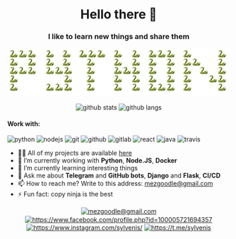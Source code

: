 <h1 align="center">Hello there 👋</h1>
<h3 align="center">I like to learn new things and share them</h3>

<p align="center">
	<img src="https://raw.githubusercontent.com/mezgoodle/images/master/mezgoodle1.png"/>
</p>

<p align="center">
	<img src="https://github-readme-stats.vercel.app/api/top-langs/?username=mezgoodle&layout=compact&hide_border=true" alt="github stats"/>
	<img src="https://github-readme-stats.vercel.app/api?username=mezgoodle&show_icons=true&count_private=truet&hide_border=true" alt="github langs"/>
</p>

<h4>Work with: </h4>
<p align="left">
	<img src="https://img.icons8.com/color/48/000000/python.png" alt="python" width="40" height="40"/>
	<img src="https://img.icons8.com/color/48/000000/nodejs.png" alt="nodejs" width="40" height="40"/> 
	<img src="https://img.icons8.com/color/48/000000/git.png" alt="git" width="40" height="40"/>
	<img src="https://img.icons8.com/fluent/48/000000/github.png" alt="github" width="40" height="40"/>
	<img src="https://img.icons8.com/color/48/000000/gitlab.png" alt="gitlab" width="40" height="40"/>
	<img src="https://img.icons8.com/color/48/000000/react-native.png" alt="react" width="40" height="40"/> 
	<img src="https://img.icons8.com/color/48/000000/django.png" alt="java" width="40" height="40"/>
	<img src="https://img.icons8.com/color/48/000000/travis-ci.png" alt="travis" width="40" height="40"/>
</p>

- 👨‍💻 All of my projects are available  [here](https://github.com/mezgoodle?tab=repositories)
- 🔭 I’m currently working with **Python**, **Node.JS**, **Docker**
- 🌱 I’m currently learning interesting things
- 💬 Ask me about **Telegram** and **GitHub bots**, **Django** and **Flask**, **CI/CD**
- 📫 How to reach me? Write to this address: mezgoodle@gmail.com
- ⚡ Fun fact: copy ninja is the best

<p align="center">
	<a href="mailto:mezgoodle@gmail.com" target="_blank"><img align="center" src="https://cdn.jsdelivr.net/npm/simple-icons@3.0.1/icons/gmail.svg" alt="mezgoodle@gmail.com" height="20" width="20" /></a>
	  <a href="https://www.facebook.com/profile.php?id=100005721694357" target="_blank"><img align="center" src="https://cdn.jsdelivr.net/npm/simple-icons@3.0.1/icons/facebook.svg" alt="https://www.facebook.com/profile.php?id=100005721694357" height="20" width="20" /></a>
	  <a href="https://www.instagram.com/sylvenis/" target="_blank"><img align="center" src="https://cdn.jsdelivr.net/npm/simple-icons@3.0.1/icons/instagram.svg" alt="https://www.instagram.com/sylvenis/" height="20" width="20" /></a>
	 <a href="https://t.me/sylvenis" target="_blank"><img align="center" src="https://cdn.jsdelivr.net/npm/simple-icons@3.0.1/icons/telegram.svg" alt="https://t.me/sylvenis" height="20" width="20" /></a>
</p>
